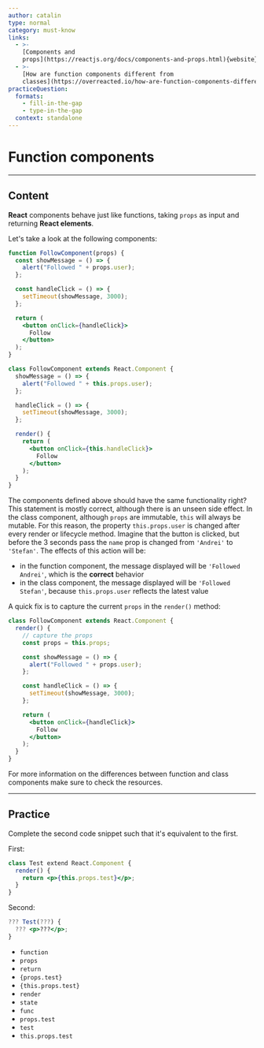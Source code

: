```yaml
---
author: catalin
type: normal
category: must-know
links:
  - >-
    [Components and
    props](https://reactjs.org/docs/components-and-props.html){website}
  - >-
    [How are function components different from
    classes](https://overreacted.io/how-are-function-components-different-from-classes/){website}
practiceQuestion:
  formats:
    - fill-in-the-gap
    - type-in-the-gap
  context: standalone
---
```


# Function components


---

## Content

**React** components behave just like functions, taking `props` as input and returning **React elements**.

Let's take a look at the following components:

```jsx
function FollowComponent(props) {
  const showMessage = () => {
    alert("Followed " + props.user);
  };

  const handleClick = () => {
    setTimeout(showMessage, 3000);
  };

  return (
    <button onClick={handleClick}>
      Follow
    </button>
  );
}

class FollowComponent extends React.Component {
  showMessage = () => {
    alert("Followed " + this.props.user);
  };

  handleClick = () => {
    setTimeout(showMessage, 3000);
  };

  render() {
    return (
      <button onClick={this.handleClick}>
        Follow
      </button>
    );
  }
}
```

The components defined above should have the same functionality right? This statement is mostly correct, although there is an unseen side effect. In the class component, although `props` are immutable, `this` will always be mutable. For this reason, the property `this.props.user` is changed after every render or lifecycle method. Imagine that the button is clicked, but before the 3 seconds pass the `name` prop is changed from `'Andrei'` to `'Stefan'`. The effects of this action will be:

- in the function component, the message displayed will be `'Followed Andrei'`, which is the **correct** behavior
- in the class component, the message displayed will be `'Followed Stefan'`, because `this.props.user` reflects the latest value

A quick fix is to capture the current `props` in the `render()` method:

```jsx
class FollowComponent extends React.Component {
  render() {
    // capture the props
    const props = this.props;

    const showMessage = () => {
      alert("Followed " + props.user);
    };

    const handleClick = () => {
      setTimeout(showMessage, 3000);
    };

    return (
      <button onClick={handleClick}>
        Follow
      </button>
    );
  }
}
```

For more information on the differences between function and class components make sure to check the resources.


---

## Practice

Complete the second code snippet such that it's equivalent to the first.

First:

```jsx
class Test extend React.Component {
  render() {
    return <p>{this.props.test}</p>;
  }
}
```

Second:

```jsx
??? Test(???) {
  ??? <p>???</p>;
}
```

- `function`
- `props`
- `return`
- `{props.test}`
- `{this.props.test}`
- `render`
- `state`
- `func`
- `props.test`
- `test`
- `this.props.test`
